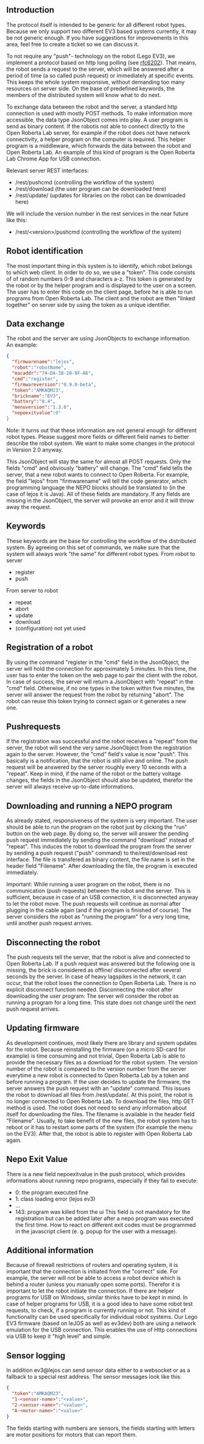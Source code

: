 ## Introduction
The protocol itself is intended to be generic for all different robot types. Because we only support two different EV3 based systems currently, it may be not generic enough. If you have suggestions for improvements in this area, feel free to create a ticket so we can discuss it.

To not require any "push"- technology  on the robot (Lego EV3), we implement a protocol based on http long polling (see [rfc6202](https://tools.ietf.org/html/rfc6202)). That means, the robot sends a request to the server, which will be answered after a period of time (a so called push request) or immediately at specific events. This keeps the whole system responsive, without demanding too many resources on server side. On the base of predefined keywords, the members of the distributed system will know what to do next.

To exchange data between the robot and the server, a standard http connection is used with mostly POST methods. To make information more accessible, the data type JsonObject comes into play. A user program is send as binary content.
If the robotis not able to connect directly to the Open Roberta Lab server, for example if the robot does not have network connectivity, a helper program on the computer is required. This helper program is a middleware, which forwards the data between the robot and Open Roberta Lab. An example of this kind of program is the Open Roberta Lab Chrome App for USB connection.

Relevant server REST interfaces:
* /rest/pushcmd (controlling the workflow of the system)
* /rest/download (the user program can be downloaded here)
* /rest/update/<filename> (updates for libraries on the robot can be downloaded here)

We will include the version number in the rest services in the near future like this:
* /rest/\<version\>/pushcmd (controlling the workflow of the system)

## Robot identification
The most important thing in this system is to identify, which robot belongs to which web client. In order to do so, we use a "token". This code consists of of random numbers 0-9 and characters a-z. This token is generated by the robot or by the helper program and is displayed to the user on a screen. The user has to enter this code on the client page, before he is able to run programs from Open Roberta Lab. The client and the robot are then "linked together" on server side by using the token as a unique identifier.
## Data exchange
The robot and the server are using JsonObjects to exchange information. An example:

```json
{
  "firmwarename":"lejos",
  "robot":"robotName",
  "macaddr":"74-DA-38-28-9F-A6",
  "cmd":"register",
  "firmwareversion":"0.9.0-beta",
  "token":"AMKAQM23",
  "brickname":"EV3",
  "battery":"8.4",
  "menuversion":"1.3.0",
  "nepoexitvalue":0"
}
```

Note: It turns out that these information are not general enough for different robot types. Please suggest more fields or different field names to better describe the robot system. We want to make some changes in the protocol in Version 2.0 anyway.

This JsonObject will stay the same for almost all POST requests. Only the fields "cmd" and obviously "battery" will change. The "cmd" field tells the server, that a new robot wants to connect to Open Roberta. For example, the field "lejos" from "firmwarename" will tell the code generator, which programming language the NEPO blocks should be translated to (in the case of lejos it is Java). All of these fields are mandatory. If any fields are missing in the JsonObject, the server will provoke an error and it will throw away the request.
## Keywords
These keywords are the base for controlling the workflow of the distributed system. By agreeing on this set of commands, we make sure that the system will always work "the same" for different robot types.
From robot to server
* register
* push

From server to robot
* repeat
* abort
* update
* download
* (configuration) not yet used

## Registration of a robot
By using the command "register in the "cmd" field in the JsonObject, the server will hold the connection for approximately 5 minutes. In this time, the user has to enter the token on the web page to pair the client with the robot. In case of success, the server will return a JsonObject with "repeat" in the "cmd" field. Otherwise, if no one types in the token within five minutes, the server will answer the request from the robot by returning "abort". The robot can reuse this token trying to connect again or it generates a new one.

## Pushrequests
If the registration was successful and the robot receives a "repeat" from the server, the robot will send the very same JsonObject from the registration again to the server. However, the "cmd" field's value is now "push". This basically is a notification, that the robot is still alive and online. The push request will be answered by the server roughly every 10 seconds with a "repeat". Keep in mind, if the name of the robot or the battery voltage changes, the fields in the JsonObject should also be updated, therefor the server will always receive up-to-date informations.

## Downloading and running a NEPO program
As already stated, responsiveness of the system is very important. The user should be able to run the program on the robot just by clicking the "run" button on the web page. By doing so, the server will answer the pending push request immediately by sending the command "download" instead of "repeat". This induces the robot to download the program from the server by sending a push request ("push" command) to the/rest/download rest interface. The file is transfered as binary content, the file name is set in the header field "Filename". After downloading the file, the program is executed immediately.

Important: While running a user program on the robot, there is no communication (push requests) between the robot and the server. This is sufficient, because in case of an USB connection, it is disconnected anyway to let the robot move. The push requests will continue as normal after plugging in the cable again (and if the program is finished of course). The server considers the robot as "running the program" for a very long time, until another push request arrives.
## Disconnecting the robot
The push requests tell the server, that the robot is alive and connected to Open Roberta Lab. If a push request was answered but the following one is missing, the brick is considered as offline/ disconnected after several seconds by the server. In case of heavy lagspikes in the network, it can occur, that the robot loses the connection to Open Roberta Lab. There is no explicit disconnect function needed.
Disconnecting the robot after downloading the user program: The server will consider the robot as running a program for a long time. This state does not change until the next push request arrives.

## Updating firmware
As development continues, most likely there are library and system updates for the robot. Because reinstalling the firmware (on a micro SD-card for example) is time consuming and not trivial, Open Roberta Lab is able to provide the necessary files as a download for the robot system. The version number of the robot is compared to the version number from the server everytime a new robot is connected to Open Roberta Lab by a token and before running a program. If the user decides to update the firmware, the server answers the push request with an "update" command. This issues the robot to download all files from /rest/update/<filename>. At this point, the robot is no longer connected to Open Roberta Lab. To download the files, http GET method is used. The robot does not need to send any information about itself for downloading the files. The filename is available in the header field "Filename".
Usually, to take benefit of the new files, the robot system has to reboot or it has to restart some parts of the system (for example the menu on the EV3). After that, the robot is able to register with Open Roberta Lab again.

## Nepo Exit Value
There is a new field nepoexitvalue in the push protocol, which provides informations about running nepo programs, especially if they fail to execute:
  * 0: the program executed fine
  * 1: class loading error (lejos ev3)
  * ...
  * 143: program was killed from the ui
This field is not mandatory for the registration but can be added later after a nepo program was executed the first time. How to react on different exit codes must be programmed in the javascript client (e. g. popup for the user with a message).

## Additional information
Because of firewall restrictions of routers and operating system, it is important that the connection is initiated from the "correct" side. For example, the server will not be able to access a robot device which is behind a router (unless you manually open some ports). Therefor it is important to let the robot initiate the connection. If there are helper programs for USB on Windows, similar thinks have to be kept in mind. In case of helper programs for USB, it is a good idea to have some robot test requests, to check, if a program is currently running or not. This kind of functionality can be used specifically for individual robot systems.
Our Lego EV3 firmware (based on leJOS as well as ev3dev) both are using a network emulation for the USB connection. This enables the use of Http connections via USB to keep it "high level" and simple.

## Sensor logging
In addition ev3@lejos can send sensor data either to a websocket or as a fallback to a special rest address.
The sensor messages look like this:
```json
{
  "token":"AMKAQM23",
  "1-<sensor-name>":"<value>",
  "2-<sensor-name>":"<value>",
  "A-<motor-name>":"<value>"
}
```
The fields starting with numbers are sensors, the fields starting with letters are motor positions for motors that can report them.